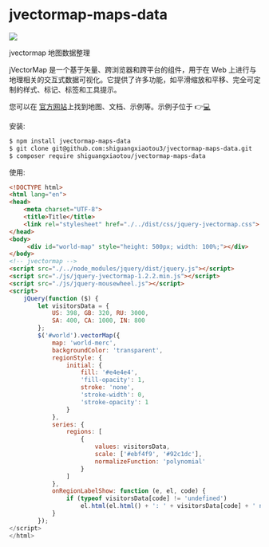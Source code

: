 # jvectormap-maps-data
![](https://www.shiguangxiaotou.com/wp-content/uploads/2022/10/截屏2022-10-18-21.30.22.png)

 jvectormap 地图数据整理

jVectorMap 是一个基于矢量、跨浏览器和跨平台的组件，用于在 Web 上进行与地理相关的交互式数据可视化。它提供了许多功能，如平滑缩放和平移、完全可定制的样式、标记、标签和工具提示。

您可以在 [官方网站](http://jvectormap.com/)上找到地图、文档、示例等。示例子位于 👉[💻](https://github.com/shiguangxiaotou3/jvectormap-maps-data/blob/master/dist/index.html)

安装:
```sh
$ npm install jvectormap-maps-data
$ git clone git@github.com:shiguangxiaotou3/jvectormap-maps-data.git
$ composer require shiguangxiaotou/jvectormap-maps-data
```

使用:
```html
<!DOCTYPE html>
<html lang="en">
<head>
    <meta charset="UTF-8">
    <title>Title</title>
    <link rel="stylesheet" href="./../dist/css/jquery-jvectormap.css">
</head>
<body>
     <div id="world-map" style="height: 500px; width: 100%;"></div>
</body>
<!-- jvectormap -->
<script src="./../node_modules/jquery/dist/jquery.js"></script>
<script src="./js/jquery-jvectormap-1.2.2.min.js"></script>
<script src="./js/jquery-mousewheel.js"></script>
<script>
    jQuery(function ($) {
        let visitorsData = {
            US: 398, GB: 320, RU: 3000,
            SA: 400, CA: 1000, IN: 800
        };
        $('#world').vectorMap({
            map: 'world-merc',
            backgroundColor: 'transparent',
            regionStyle: {
                initial: {
                    fill: '#e4e4e4',
                    'fill-opacity': 1,
                    stroke: 'none',
                    'stroke-width': 0,
                    'stroke-opacity': 1
                }
            },
            series: {
                regions: [
                    {
                        values: visitorsData,
                        scale: ['#ebf4f9', '#92c1dc'],
                        normalizeFunction: 'polynomial'
                    }
                ]
            },
            onRegionLabelShow: function (e, el, code) {
                if (typeof visitorsData[code] != 'undefined')
                    el.html(el.html() + ': ' + visitorsData[code] + ' new visitors');
            }
        });
</script>
</html>
```
